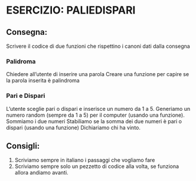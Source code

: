 ESERCIZIO: PALIEDISPARI
===

## Consegna: 

Scrivere il codice di due funzioni che rispettino i canoni dati dalla consegna

### Palidroma
Chiedere all’utente di inserire una parola
Creare una funzione per capire se la parola inserita è palindroma

### Pari e Dispari
L’utente sceglie pari o dispari e inserisce un numero da 1 a 5.
Generiamo un numero random (sempre da 1 a 5) per il computer (usando una funzione).
Sommiamo i due numeri
Stabiliamo se la somma dei due numeri è pari o dispari (usando una funzione)
Dichiariamo chi ha vinto.

## Consigli:

1. Scriviamo sempre in italiano i passaggi che vogliamo fare
2. Scriviamo sempre solo un pezzetto di codice alla volta, se funziona allora andiamo avanti.